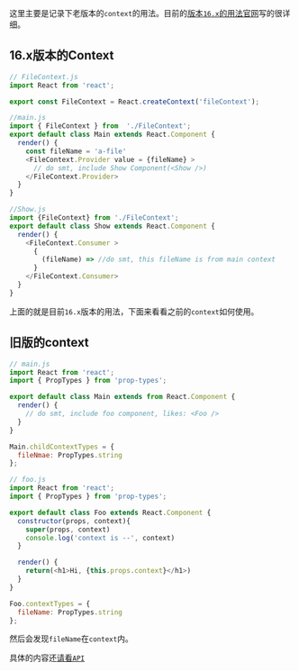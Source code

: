 这里主要是记录下老版本的`context`的用法。目前的[版本`16.x`的用法官网](https://reactjs.org/docs/context.html)写的很详细。

## 16.x版本的Context

```js
// FileContext.js
import React from 'react';

export const FileContext = React.createContext('fileContext');
```

```js
//main.js
import { FileContext } from  './FileContext';
export default class Main extends React.Component {
  render() {
    const fileName = 'a-file'
    <FileContext.Provider value = {fileName} >
      // do smt, include Show Component(<Show />)
    </FileContext.Provider>
  }
}
```

```js
//Show.js
import {FileContext} from './FileContext';
export default class Show extends React.Component {
  render() {
    <FileContext.Consumer >
      {
        (fileName) => //do smt, this fileName is from main context  
      }
    </FileContext.Consumer>
  }
}
```
上面的就是目前`16.x`版本的用法，下面来看看之前的`context`如何使用。

## 旧版的context
```js
// main.js
import React from 'react';
import { PropTypes } from 'prop-types';

export default class Main extends from React.Component {
  render() {
    // do smt, include foo component, likes: <Foo />
  }
}

Main.childContextTypes = {
  fileNmae: PropTypes.string
};
```

```js
// foo.js
import React from 'react';
import { PropTypes } from 'prop-types';

export default class Foo extends React.Component {
  constructor(props, context){
    super(props, context)
    console.log('context is --', context)
  }

  render() {
    return(<h1>Hi, {this.props.context}</h1>)
  }
}

Foo.contextTypes = {
  fileName: PropTypes.string
};
```

然后会发现`fileName`在`context`内。

具体的内容还[请看`API`](https://reactjs.org/docs/legacy-context.html)
